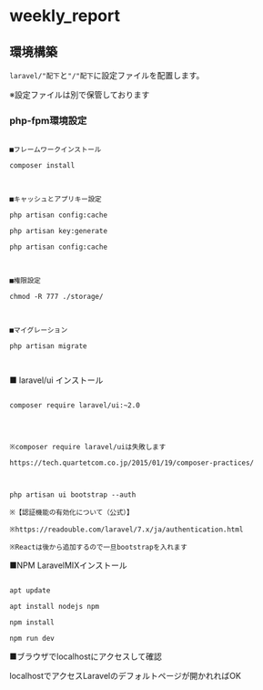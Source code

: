 
# weekly_report

  

## 環境構築

`laravel/"配下`と`"/"配下`に設定ファイルを配置します。<br>

※設定ファイルは別で保管しております

  

### php-fpm環境設定

```

■フレームワークインストール

composer install

  

■キャッシュとアプリキー設定

php artisan config:cache

php artisan key:generate

php artisan config:cache

  

■権限設定

chmod -R 777 ./storage/

  

■マイグレーション

php artisan migrate

  

```

  

■ laravel/ui インストール

```

composer require laravel/ui:~2.0

  
  

※composer require laravel/uiは失敗します

https://tech.quartetcom.co.jp/2015/01/19/composer-practices/

  

php artisan ui bootstrap --auth

※【認証機能の有効化について（公式）】

※https://readouble.com/laravel/7.x/ja/authentication.html

※Reactは後から追加するので一旦bootstrapを入れます

```

  

■NPM LaravelMIXインストール

```

apt update

apt install nodejs npm

npm install

npm run dev

```

  

■ブラウザでlocalhostにアクセスして確認

  

localhostでアクセスLaravelのデフォルトページが開かれればOK
